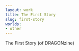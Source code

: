 ```yaml
---
layout: work
title: The First Story
slug: first-story
worlds:
- other
---
```

The First Story (of DRAGONzine)
